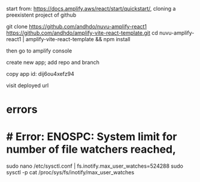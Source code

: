 start from: https://docs.amplify.aws/react/start/quickstart/, cloning a preexistent project of github



git clone https://github.com/andhdo/nuvu-amplify-react1 https://github.com/andhdo/amplify-vite-react-template.git
cd nuvu-amplify-react1 | amplify-vite-react-template && npm install

then go to amplify console

create new app; 
add repo and branch

copy app id: dij6ou4xefz94

visit deployed url


# errors
# # Error: ENOSPC: System limit for number of file watchers reached,
sudo nano /etc/sysctl.conf
| fs.inotify.max_user_watches=524288
sudo sysctl -p
cat /proc/sys/fs/inotify/max_user_watches

